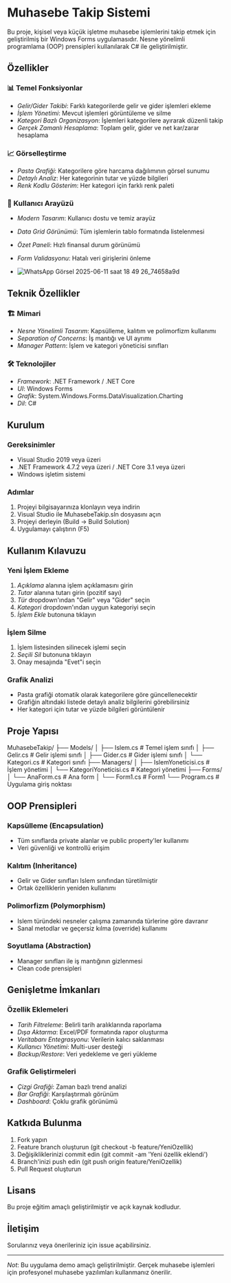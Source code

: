 # Muhasebe Takip Sistemi

Bu proje, kişisel veya küçük işletme muhasebe işlemlerini takip etmek için geliştirilmiş bir Windows Forms uygulamasıdır. Nesne yönelimli programlama (OOP) prensipleri kullanılarak C# ile geliştirilmiştir.

## Özellikler

### 📊 Temel Fonksiyonlar
- *Gelir/Gider Takibi*: Farklı kategorilerde gelir ve gider işlemleri ekleme
- *İşlem Yönetimi*: Mevcut işlemleri görüntüleme ve silme
- *Kategori Bazlı Organizasyon*: İşlemleri kategorilere ayırarak düzenli takip
- *Gerçek Zamanlı Hesaplama*: Toplam gelir, gider ve net kar/zarar hesaplama

### 📈 Görselleştirme
- *Pasta Grafiği*: Kategorilere göre harcama dağılımının görsel sunumu
- *Detaylı Analiz*: Her kategorinin tutar ve yüzde bilgileri
- *Renk Kodlu Gösterim*: Her kategori için farklı renk paleti

### 💼 Kullanıcı Arayüzü
- *Modern Tasarım*: Kullanıcı dostu ve temiz arayüz
- *Data Grid Görünümü*: Tüm işlemlerin tablo formatında listelenmesi
- *Özet Paneli*: Hızlı finansal durum görünümü
- *Form Validasyonu*: Hatalı veri girişlerini önleme

- ![WhatsApp Görsel 2025-06-11 saat 18 49 26_74658a9d](https://github.com/user-attachments/assets/9b041885-57f2-4337-9e9f-1a9eabe6a2fd)


## Teknik Özellikler

### 🏗 Mimari
- *Nesne Yönelimli Tasarım*: Kapsülleme, kalıtım ve polimorfizm kullanımı
- *Separation of Concerns*: İş mantığı ve UI ayrımı
- *Manager Pattern*: İşlem ve kategori yöneticisi sınıfları

### 🛠 Teknolojiler
- *Framework*: .NET Framework / .NET Core
- *UI*: Windows Forms
- *Grafik*: System.Windows.Forms.DataVisualization.Charting
- *Dil*: C#

## Kurulum

### Gereksinimler
- Visual Studio 2019 veya üzeri
- .NET Framework 4.7.2 veya üzeri / .NET Core 3.1 veya üzeri
- Windows işletim sistemi

### Adımlar
1. Projeyi bilgisayarınıza klonlayın veya indirin
2. Visual Studio ile MuhasebeTakip.sln dosyasını açın
3. Projeyi derleyin (Build → Build Solution)
4. Uygulamayı çalıştırın (F5)

## Kullanım Kılavuzu

### Yeni İşlem Ekleme
1. *Açıklama* alanına işlem açıklamasını girin
2. *Tutar* alanına tutarı girin (pozitif sayı)
3. *Tür* dropdown'ından "Gelir" veya "Gider" seçin
4. *Kategori* dropdown'ından uygun kategoriyi seçin
5. *İşlem Ekle* butonuna tıklayın

### İşlem Silme
1. İşlem listesinden silinecek işlemi seçin
2. *Seçili Sil* butonuna tıklayın
3. Onay mesajında "Evet"i seçin

### Grafik Analizi
- Pasta grafiği otomatik olarak kategorilere göre güncellenecektir
- Grafiğin altındaki listede detaylı analiz bilgilerini görebilirsiniz
- Her kategori için tutar ve yüzde bilgileri görüntülenir

## Proje Yapısı


MuhasebeTakip/
├── Models/
│   ├── Islem.cs           # Temel işlem sınıfı
│   ├── Gelir.cs           # Gelir işlemi sınıfı
│   ├── Gider.cs           # Gider işlemi sınıfı
│   └── Kategori.cs        # Kategori sınıfı
├── Managers/
│   ├── IslemYoneticisi.cs      # İşlem yönetimi
│   └── KategoriYoneticisi.cs   # Kategori yönetimi
├── Forms/
│   └── AnaForm.cs         # Ana form
│   └── Form1.cs           # Form1
└── Program.cs             # Uygulama giriş noktası


## OOP Prensipleri

### Kapsülleme (Encapsulation)
- Tüm sınıflarda private alanlar ve public property'ler kullanımı
- Veri güvenliği ve kontrollü erişim

### Kalıtım (Inheritance)
- Gelir ve Gider sınıfları Islem sınıfından türetilmiştir
- Ortak özelliklerin yeniden kullanımı

### Polimorfizm (Polymorphism)
- Islem türündeki nesneler çalışma zamanında türlerine göre davranır
- Sanal metodlar ve geçersiz kılma (override) kullanımı

### Soyutlama (Abstraction)
- Manager sınıfları ile iş mantığının gizlenmesi
- Clean code prensipleri

## Genişletme İmkanları

### Özellik Eklemeleri
- *Tarih Filtreleme*: Belirli tarih aralıklarında raporlama
- *Dışa Aktarma*: Excel/PDF formatında rapor oluşturma
- *Veritabanı Entegrasyonu*: Verilerin kalıcı saklanması
- *Kullanıcı Yönetimi*: Multi-user desteği
- *Backup/Restore*: Veri yedekleme ve geri yükleme

### Grafik Geliştirmeleri
- *Çizgi Grafiği*: Zaman bazlı trend analizi
- *Bar Grafiği*: Karşılaştırmalı görünüm
- *Dashboard*: Çoklu grafik görünümü

## Katkıda Bulunma

1. Fork yapın
2. Feature branch oluşturun (git checkout -b feature/YeniOzellik)
3. Değişikliklerinizi commit edin (git commit -am 'Yeni özellik eklendi')
4. Branch'inizi push edin (git push origin feature/YeniOzellik)
5. Pull Request oluşturun

## Lisans

Bu proje eğitim amaçlı geliştirilmiştir ve açık kaynak kodludur.

## İletişim

Sorularınız veya önerileriniz için issue açabilirsiniz.

---

*Not*: Bu uygulama demo amaçlı geliştirilmiştir. Gerçek muhasebe işlemleri için profesyonel muhasebe yazılımları kullanmanız önerilir.

